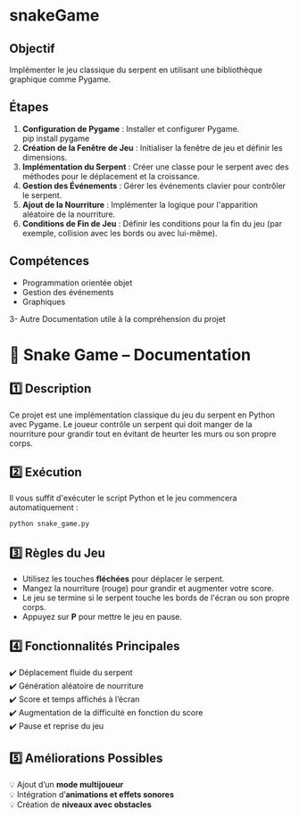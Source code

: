 # snakeGame


## Objectif 

Implémenter le jeu classique du serpent en utilisant une bibliothèque graphique comme Pygame.

## Étapes 

1. **Configuration de Pygame** : Installer et configurer Pygame.  
    pip install pygame
2. **Création de la Fenêtre de Jeu** : Initialiser la fenêtre de jeu et définir les dimensions.  
3. **Implémentation du Serpent** : Créer une classe pour le serpent avec des méthodes pour le déplacement et la croissance.  
4. **Gestion des Événements** : Gérer les événements clavier pour contrôler le serpent.  
5. **Ajout de la Nourriture** : Implémenter la logique pour l'apparition aléatoire de la nourriture.  
6. **Conditions de Fin de Jeu** : Définir les conditions pour la fin du jeu (par exemple, collision avec les bords ou avec lui-même).  

## Compétences 

- Programmation orientée objet  
- Gestion des événements  
- Graphiques  

3- Autre Documentation utile à la compréhension du projet

# 🐍 Snake Game – Documentation  

## 1️⃣ Description  
Ce projet est une implémentation classique du jeu du serpent en Python avec Pygame. Le joueur contrôle un serpent qui doit manger de la nourriture pour grandir tout en évitant de heurter les murs ou son propre corps.  

## 2️⃣ Exécution  
Il vous suffit d'exécuter le script Python et le jeu commencera automatiquement :  
```bash
python snake_game.py
```

## 3️⃣ Règles du Jeu  
- Utilisez les touches **fléchées** pour déplacer le serpent.  
- Mangez la nourriture (rouge) pour grandir et augmenter votre score.  
- Le jeu se termine si le serpent touche les bords de l'écran ou son propre corps.  
- Appuyez sur **P** pour mettre le jeu en pause.  

## 4️⃣ Fonctionnalités Principales  
✔️ Déplacement fluide du serpent  
✔️ Génération aléatoire de nourriture  
✔️ Score et temps affichés à l’écran  
✔️ Augmentation de la difficulté en fonction du score  
✔️ Pause et reprise du jeu  

## 5️⃣ Améliorations Possibles  
💡 Ajout d’un **mode multijoueur**  
💡 Intégration d’**animations et effets sonores**  
💡 Création de **niveaux avec obstacles**  
